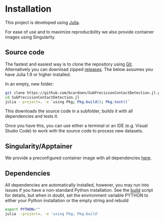 # Installation
This project is developed using [Julia](https://julialang.org/).

For ease of use and to maximize reproducibility we also provide container images using Singularity.

## Source code
The fastest and easiest way is to clone the repository using [Git](https://git-scm.com/). Alternatively you can download zipped [releases](https://github.com/bencardoen/SubPrecisionContactDetection.jl/archive/refs/heads/main.zip).
The below assumes you have Julia 1.9 or higher installed.

In an empty, new folder:
```bash
git clone https://github.com/bcardoen/SubPrecisionContactDetection.jl.git
cd SubPrecisionContactDetection.jl
julia --project=. -e `using Pkg; Pkg.build(); Pkg.test()`
```
This downloads the source code in a subfolder, builds it with all dependencies and tests it.

Once you have this, you can use either a terminal or an IDE (e.g. Visual Studio Code) to work with the source code to process new datasets.

## Singularity/Apptainer
We provide a preconfigured container image with all dependencies [here](https://cloud.sylabs.io/library/bcvcsert/subprecisioncontactdetection/mcsdetect).


## Dependencies
All dependencies are automatically installed, however, you may run into issues if you have a non-standard Python installation. 
See the [build](https://github.com/bencardoen/SubPrecisionContactDetection.jl/build/build.jl) script for details, but when in doubt, set the environment variable PYTHON to either your Python installation or the empty string and rebuild
```bash
export PYTHON=""
julia --project=. -e 'using Pkg; Pkg.build'
```